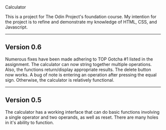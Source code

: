 Calculator

This is a project for The Odin Project's foundation course. My intention for the project is to refine and demonstrate my knowledge of HTML, CSS, and Javascript.

-----------
Version 0.6
-----------

Numerous fixes have been made adhering to TOP Gotcha #1 listed in the assignment. The calculator can now string together multiple operations. Also, the functions return/display appropriate results. The delete button now works. A bug of note is entering an operation after pressing the equal sign. Otherwise, the calculator is relatively functional.


-----------
Version 0.5
-----------

The calculator has a working interface that can do basic functions involving a single operator and two operands, as well as reset. There are many holes in it's ability to function.